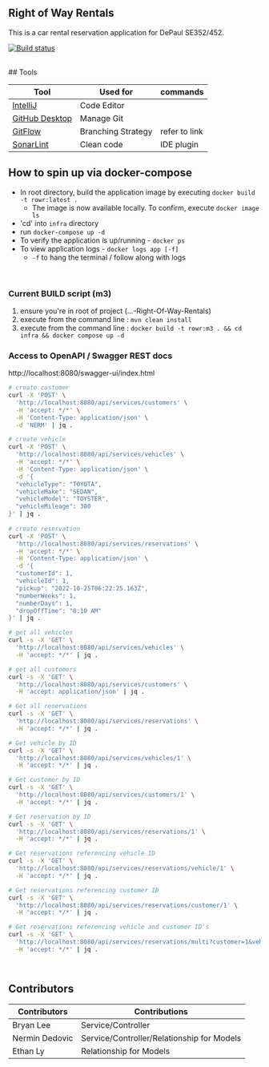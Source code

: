 ## Right of Way Rentals
This is a car rental reservation application for DePaul SE352/452.

[![Build status](https://badge.buildkite.com/5f6feaa90aee763d56023c744c858ffe0840c978e7bb593da1.svg)](https://buildkite.com/depaul-university/right-of-way-rentals-pipeline)

<br/>
## Tools

| Tool                                                                                    | Used for           | commands      |
|-----------------------------------------------------------------------------------------|--------------------|---------------|
| [IntelliJ](https://www.jetbrains.com/idea/)                                             | Code Editor        |               |
| [GitHub Desktop](https://desktop.github.com/)                                           | Manage Git         |               |
| [GitFlow](https://www.atlassian.com/git/tutorials/comparing-workflows/gitflow-workflow) | Branching Strategy | refer to link |
| [SonarLint](https://www.sonarsource.com/products/sonarlint/)                            | Clean code         | IDE plugin    |


## How to spin up via docker-compose
- In root directory, build the application image by executing `docker build -t rowr:latest .` 
  - The image is now available locally. To confirm, execute `docker image ls`
- 'cd' into `infra` directory
- run `docker-compose up -d`
- To verify the application is up/running - `docker ps` 
- To view application logs - `docker logs app [-f]`
  - `-f` to hang the terminal / follow along with logs
<br/>

### Current BUILD script (m3)
1. ensure you're in root of project (...-Right-Of-Way-Rentals)
2. execute from the command line : `mvn clean install`
3. execute from the command line : `docker build -t rowr:m3 . && cd infra && docker compose up -d`

### Access to OpenAPI / Swagger REST docs
http://localhost:8080/swagger-ui/index.html

```bash
# create customer
curl -X 'POST' \
  'http://localhost:8080/api/services/customers' \
  -H 'accept: */*' \
  -H 'Content-Type: application/json' \
  -d 'NERM' | jq . 

# create vehicle
curl -X 'POST' \
  'http://localhost:8080/api/services/vehicles' \
  -H 'accept: */*' \
  -H 'Content-Type: application/json' \
  -d '{
  "vehicleType": "TOYOTA",
  "vehicleMake": "SEDAN",
  "vehicleModel": "TOYSTER",
  "vehicleMileage": 300
}' | jq . 
  
# create reservation  
curl -X 'POST' \
  'http://localhost:8080/api/services/reservations' \
  -H 'accept: */*' \
  -H 'Content-Type: application/json' \
  -d '{
  "customerId": 1,
  "vehicleId": 1,
  "pickup": "2022-10-25T06:22:25.163Z",
  "numberWeeks": 1,
  "numberDays": 1,
  "dropOffTime": "8:10 AM"
}' | jq .

# get all vehicles
curl -s -X 'GET' \
  'http://localhost:8080/api/services/vehicles' \
  -H 'accept: */*' | jq .

# get all customers
curl -s -X 'GET' \
  'http://localhost:8080/api/services/customers' \
  -H 'accept: application/json' | jq . 

# Get all reservations 
curl -s -X 'GET' \
  'http://localhost:8080/api/services/reservations' \
  -H 'accept: */*' | jq .

# Get vehicle by ID 
curl -s -X 'GET' \
  'http://localhost:8080/api/services/vehicles/1' \
  -H 'accept: */*' | jq . 

# Get customer by ID 
curl -s -X 'GET' \
  'http://localhost:8080/api/services/customers/1' \
  -H 'accept: */*' | jq .

# Get reservation by ID 
curl -s -X 'GET' \
  'http://localhost:8080/api/services/reservations/1' \
  -H 'accept: */*' | jq .

# Get reservations referencing vehicle ID
curl -s -X 'GET' \
  'http://localhost:8080/api/services/reservations/vehicle/1' \
  -H 'accept: */*' | jq .

# Get reservations referencing customer ID
curl -s -X 'GET' \
  'http://localhost:8080/api/services/reservations/customer/1' \
  -H 'accept: */*' | jq .

# Get reservations referencing vehicle and customer ID's
curl -s -X 'GET' \
  'http://localhost:8080/api/services/reservations/multi?customer=1&vehicle=1' \
  -H 'accept: */*' | jq . 

  
```



## Contributors

| Contributors                                                                              | Contributions|
|-----------------------------------------------------------------------------------------|--------------------|
| Bryan Lee                                         | Service/Controller |
| Nermin Dedovic                                          | Service/Controller/Relationship for Models        |               
| Ethan Ly  | Relationship for Models | 
